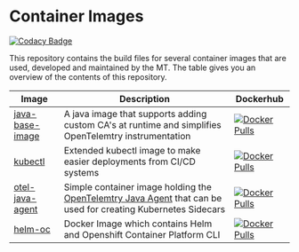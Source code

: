 # Container Images

[![Codacy Badge](https://app.codacy.com/project/badge/Grade/dd7d2f2dc4684f96b13914a14b5a73a2)](https://app.codacy.com/gh/mt-ag/container-images/dashboard?utm_source=gh&utm_medium=referral&utm_content=&utm_campaign=Badge_grade)

This repository contains the build files for several container images that are used, developed and maintained by the MT.
The table gives you an overview of the contents of this repository.

|Image|Description|Dockerhub|
|---|---|---|
|[java-base-image](./java-base-image/README.md)|A java image that supports adding custom CA's at runtime and simplifies OpenTelemtry instrumentation|[![Docker Pulls](https://img.shields.io/docker/pulls/demtag/java-base-image)](https://hub.docker.com/r/demtag/java-base-image)|
|[kubectl](./kubectl/README.md)|Extended kubectl image to make easier deployments from CI/CD systems|[![Docker Pulls](https://img.shields.io/docker/pulls/demtag/kubectl)](https://hub.docker.com/r/demtag/kubectl)|
|[otel-java-agent](./otel-java-agent/README.md)|Simple container image holding the [OpenTelemtry Java Agent](https://github.com/open-telemetry/opentelemetry-java-instrumentation) that can be used for creating Kubernetes Sidecars|[![Docker Pulls](https://img.shields.io/docker/pulls/demtag/otel-javaagent)](https://hub.docker.com/r/demtag/otel-javaagent)|
|[helm-oc](./helm-oc/README.md)|Docker Image which contains Helm and Openshift Container Platform CLI|[![Docker Pulls](https://img.shields.io/docker/pulls/demtag/helm-oc)](https://hub.docker.com/r/demtag/helm-oc)|

